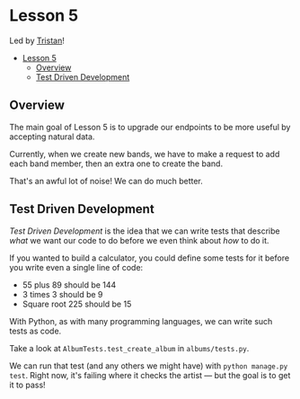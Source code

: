 # Lesson 5

Led by [Tristan](https://github.com/TrimHall)!

- [Lesson 5](#lesson-5)
  - [Overview](#overview)
  - [Test Driven Development](#test-driven-development)

## Overview

The main goal of Lesson 5 is to upgrade our endpoints to be more useful by accepting natural data.

Currently, when we create new bands, we have to make a request to add each band member,
then an extra one to create the band.

That's an awful lot of noise! We can do much better.

## Test Driven Development

_Test Driven Development_ is the idea that we can write tests that describe _what_
we want our code to do before we even think about _how_ to do it.

If you wanted to build a calculator, you could define some tests for it before you write even a single line of code:

- 55 plus 89 should be 144
- 3 times 3 should be 9
- Square root 225 should be 15

With Python, as with many programming languages, we can write such tests as code.

Take a look at `AlbumTests.test_create_album` in `albums/tests.py`.

We can run that test (and any others we might have) with `python manage.py test`.
Right now, it's failing where it checks the artist — but the goal is to get it to pass!
